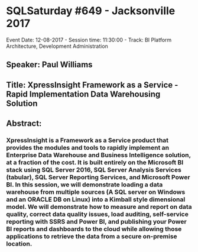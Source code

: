 # SQLSaturday #649 - Jacksonville 2017
Event Date: 12-08-2017 - Session time: 11:30:00 - Track: BI Platform Architecture, Development  Administration
## Speaker: Paul Williams
## Title: XpressInsight Framework as a Service - Rapid Implementation Data Warehousing Solution
## Abstract:
### XpressInsight is a Framework as a Service product that provides the modules and tools to rapidly implement an Enterprise Data Warehouse and Business Intelligence solution, at a fraction of the cost.  It is built entirely on the Microsoft BI stack using SQL Server 2016, SQL Server Analysis Services (tabular), SQL Server Reporting Services, and Microsoft Power BI.  In this session, we will demonstrate loading a data warehouse from multiple sources (A SQL server on Windows and an ORACLE DB on Linux) into a Kimball style dimensional model.  We will demonstrate how to measure and report on data quality, correct data quality issues, load auditing, self-service reporting with SSRS and Power BI, and publishing your Power BI reports and dashboards to the cloud while allowing those applications to retrieve the data from a secure on-premise location.
